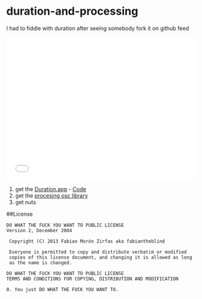 duration-and-processing
=======================

I had to fiddle with duration after seeing somebody fork it on github feed

<iframe src="//player.vimeo.com/video/80712056" width="500" height="375" frameborder="0" webkitallowfullscreen mozallowfullscreen allowfullscreen></iframe>  

1. get the [Duration.app](http://duration.cc) - [Code](https://github.com/YCAMInterlab/Duration)  
2. get the [procesing osc library](http://www.sojamo.de/libraries/oscP5/)  
3. get nuts  

##License

    DO WHAT THE FUCK YOU WANT TO PUBLIC LICENSE
    Version 2, December 2004
    
     Copyright (C) 2013 Fabian Morón Zirfas aka fabiantheblind
    
     Everyone is permitted to copy and distribute verbatim or modified
     copies of this license document, and changing it is allowed as long
     as the name is changed.
    
    DO WHAT THE FUCK YOU WANT TO PUBLIC LICENSE
    TERMS AND CONDITIONS FOR COPYING, DISTRIBUTION AND MODIFICATION
    
    0. You just DO WHAT THE FUCK YOU WANT TO.

